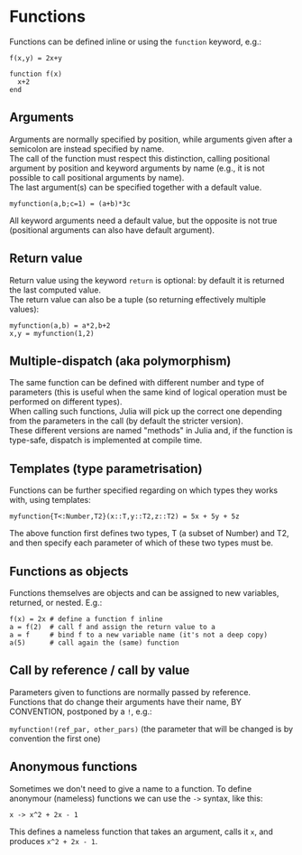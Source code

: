 # Functions

Functions can be defined inline or using the `function` keyword, e.g.:

`f(x,y) = 2x+y`

```
function f(x)
  x+2
end
```


## Arguments

Arguments are normally specified by position, while arguments given after a semicolon are instead specified by name.  
The call of the function must respect this distinction, calling positional argument by position and keyword arguments by name (e.g., it is not possible to call positional arguments by name).  
The last argument(s) can be specified together with a default value.

`myfunction(a,b;c=1) = (a+b)*3c`
 
All keyword arguments need a default value, but the opposite is not true (positional arguments can also have default argument).


## Return value

Return value using the keyword `return` is optional: by default it is returned the last computed value.  
The return value can also be a tuple (so returning effectively multiple values):

```
myfunction(a,b) = a*2,b+2
x,y = myfunction(1,2)
```

## Multiple-dispatch (aka polymorphism)

The same function can be defined with different number and type of parameters (this is useful when the same kind of logical operation must be performed on different types).  
When calling such functions, Julia will pick up the correct one depending from the parameters in the call (by default the stricter version).  
These different versions are named "methods" in Julia and, if the function is type-safe, dispatch is implemented at compile time.

## Templates (type parametrisation)

Functions can be further specified regarding on which types they works with, using templates:

`myfunction{T<:Number,T2}(x::T,y::T2,z::T2) = 5x + 5y + 5z`

The above function first defines two types, T (a subset of Number) and T2, and then specify each parameter of which of these two types must be.

## Functions as objects

Functions themselves are objects and can be assigned to new variables, returned, or nested. E.g.:

```
f(x) = 2x # define a function f inline
a = f(2)  # call f and assign the return value to a
a = f     # bind f to a new variable name (it's not a deep copy)
a(5)      # call again the (same) function
```

## Call by reference / call by value

Parameters given to functions are normally passed by reference.  
Functions that do change their arguments have their name, BY CONVENTION, postponed by a `!`, e.g.:

`myfunction!(ref_par, other_pars)` (the parameter that will be changed is by convention the first one)

## Anonymous functions

Sometimes we don't need to give a name to a function.
To define anonymour (nameless) functions we can use the `->` syntax, like this:
```
x -> x^2 + 2x - 1
```
This defines a nameless function that takes an argument, calls it `x`, and produces `x^2 + 2x - 1`.


